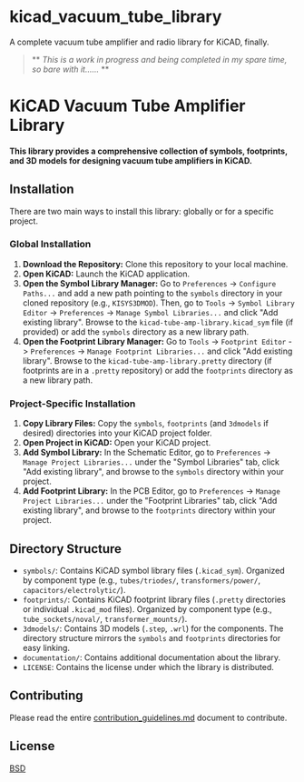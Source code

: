 # kicad_vacuum_tube_library
A complete vacuum tube amplifier and radio library for KiCAD, finally.

> ** _This is a work in progress and being completed in my spare time, so bare with it......_ **

# KiCAD Vacuum Tube Amplifier Library

#### This library provides a comprehensive collection of symbols, footprints, and 3D models for designing vacuum tube amplifiers in KiCAD.

## Installation

There are two main ways to install this library: globally or for a specific project.

### Global Installation

1.  **Download the Repository:** Clone this repository to your local machine.
2.  **Open KiCAD:** Launch the KiCAD application.
3.  **Open the Symbol Library Manager:** Go to `Preferences` -> `Configure Paths...` and add a new path pointing to the `symbols` directory in your cloned repository (e.g., `KISYS3DMOD`). Then, go to `Tools` -> `Symbol Library Editor` -> `Preferences` -> `Manage Symbol Libraries...` and click "Add existing library". Browse to the `kicad-tube-amp-library.kicad_sym` file (if provided) or add the `symbols` directory as a new library path.
4.  **Open the Footprint Library Manager:** Go to `Tools` -> `Footprint Editor` -> `Preferences` -> `Manage Footprint Libraries...` and click "Add existing library". Browse to the `kicad-tube-amp-library.pretty` directory (if footprints are in a `.pretty` repository) or add the `footprints` directory as a new library path.

### Project-Specific Installation

1.  **Copy Library Files:** Copy the `symbols`, `footprints` (and `3dmodels` if desired) directories into your KiCAD project folder.
2.  **Open Project in KiCAD:** Open your KiCAD project.
3.  **Add Symbol Library:** In the Schematic Editor, go to `Preferences` -> `Manage Project Libraries...` under the "Symbol Libraries" tab, click "Add existing library", and browse to the `symbols` directory within your project.
4.  **Add Footprint Library:** In the PCB Editor, go to `Preferences` -> `Manage Project Libraries...` under the "Footprint Libraries" tab, click "Add existing library", and browse to the `footprints` directory within your project.

## Directory Structure

* `symbols/`: Contains KiCAD symbol library files (`.kicad_sym`). Organized by component type (e.g., `tubes/triodes/`, `transformers/power/`, `capacitors/electrolytic/`).
* `footprints/`: Contains KiCAD footprint library files (`.pretty` directories or individual `.kicad_mod` files). Organized by component type (e.g., `tube_sockets/noval/`, `transformer_mounts/`).
* `3dmodels/`: Contains 3D models (`.step`, `.wrl`) for the components. The directory structure mirrors the `symbols` and `footprints` directories for easy linking.
* `documentation/`: Contains additional documentation about the library.
* `LICENSE`: Contains the license under which the library is distributed.

## Contributing

Please read the entire [contribution_guidelines.md](./documentation/contribution_guidelines.md) document to contribute.


## License

[BSD](./LICENSE)
